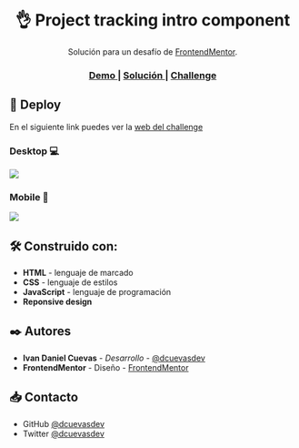<h1 align="center">👌 Project tracking intro component</h1>

<div align="center">
    Solución para un desafío de  <a href="https://www.frontendmentor.io" target="_blank">FrontendMentor</a>.
</div>

<div align="center">
  <h3>
    <a href="https://dcuevasdev.github.io/project-tracking-intro/">
      Demo
    </a>
    <span> | </span>
    <a href="https://github.com/dcuevasdev/project-tracking-intro">
      Solución
    </a>
    <span> | </span>
    <a href="https://www.frontendmentor.io/challenges/project-tracking-intro-component-5d289097500fcb331a67d80e">
      Challenge
    </a>
  </h3>
</div>

## 🚀 Deploy

En el siguiente link puedes ver la [web del challenge](https://dcuevasdev.github.io/project-tracking-intro/ "web del challenge")

### Desktop 💻

![](https://i.imgur.com/A0WgPnJ.png)

### Mobile 📱

![](https://i.imgur.com/fFiMspq.png)

## 🛠️ Construido con:

- **HTML** - lenguaje de marcado
- **CSS** - lenguaje de estilos
- **JavaScript** - lenguaje de programación
- **Reponsive design**

## ✒️ Autores

- **Ivan Daniel Cuevas** - _Desarrollo_ - [@dcuevasdev](https://twitter.com/dcuevasdev "@dcuevasdev")
- **FrontendMentor** - Diseño - [FrontendMentor](https://www.frontendmentor.io")

## 📥 Contacto

- GitHub [@dcuevasdev](https://github.com/dcuevasdev)
- Twitter [@dcuevasdev](https://twitter.com/dcuevasdev)
